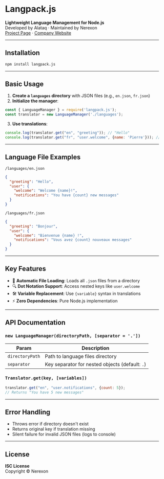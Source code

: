 # Langpack.js  
**Lightweight Language Management for Node.js**  
Developed by Alataq · Maintained by Nerexon  
[Project Page](https://nerexon.com/page/en/langpack.html) · [Company Website](https://nerexon.com/)  

---

## Installation  
```bash  
npm install langpack.js  
```  

---

## Basic Usage  
1. **Create a `languages` directory** with JSON files (e.g., `en.json`, `fr.json`)  
2. **Initialize the manager**:  
```javascript
const { LanguageManager } = require('langpack.js');
const translator = new LanguageManager('./languages');
```  
3. **Use translations**:  
```javascript
console.log(translator.get("en", "greeting")); // "Hello"
console.log(translator.get("fr", "user.welcome", {name: 'Pierre'})); // "Bienvenue Pierre !"
```  

---

## Language File Examples  
`/languages/en.json`  
```json
{
  "greeting": "Hello",
  "user": {
    "welcome": "Welcome {name}!",
    "notifications": "You have {count} new messages"
  }
}
```  

`/languages/fr.json`  
```json
{
  "greeting": "Bonjour",
  "user": {
    "welcome": "Bienvenue {name} !",
    "notifications": "Vous avez {count} nouveaux messages"
  }
}
```  

---

## Key Features  
- 📂 **Automatic File Loading**: Loads all `.json` files from a directory  
- 🔍 **Dot Notation Support**: Access nested keys like `user.welcome`  
- 🛠 **Variable Replacement**: Use `{variable}` syntax in translations  
- ⚡ **Zero Dependencies**: Pure Node.js implementation  

---

## API Documentation  
### `new LanguageManager(directoryPath, [separator = '.'])`  
| Param | Description |  
|-------|-------------|  
| `directoryPath` | Path to language files directory |  
| `separator` | Key separator for nested objects (default: `.`) |  

### `Translator.get(key, [variables])`  
```javascript
translator.get("en", "user.notifications", {count: 5});
// Returns "You have 5 new messages"
```  

---

## Error Handling  
- Throws error if directory doesn't exist  
- Returns original key if translation missing  
- Silent failure for invalid JSON files (logs to console)  

---

## License  
**ISC License**  
Copyright © Nerexon